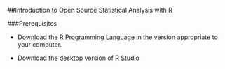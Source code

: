 ##Introduction to Open Source Statistical Analysis with R

###Prerequisites

* Download the [R Programming Language](http://www.r-project.org/) in the version appropriate to your computer.

* Download the desktop version of [R Studio](http://www.rstudio.com/products/rstudio/)
